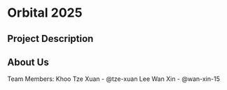# Orbital 2025

## Project Description

## About Us
Team Members:
Khoo Tze Xuan - @tze-xuan
Lee Wan Xin - @wan-xin-15
